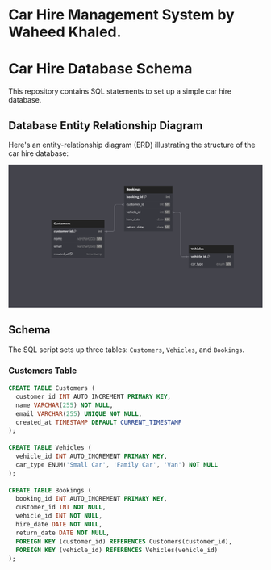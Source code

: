 # Car Hire Management System by Waheed Khaled.

# Car Hire Database Schema

This repository contains SQL statements to set up a simple car hire database.

## Database Entity Relationship Diagram

Here's an entity-relationship diagram (ERD) illustrating the structure of the car hire database:

![ERD](./erd.png)

## Schema

The SQL script sets up three tables: `Customers`, `Vehicles`, and `Bookings`.

### Customers Table

```sql
CREATE TABLE Customers (
  customer_id INT AUTO_INCREMENT PRIMARY KEY,
  name VARCHAR(255) NOT NULL,
  email VARCHAR(255) UNIQUE NOT NULL,
  created_at TIMESTAMP DEFAULT CURRENT_TIMESTAMP
);

CREATE TABLE Vehicles (
  vehicle_id INT AUTO_INCREMENT PRIMARY KEY,
  car_type ENUM('Small Car', 'Family Car', 'Van') NOT NULL
);

CREATE TABLE Bookings (
  booking_id INT AUTO_INCREMENT PRIMARY KEY,
  customer_id INT NOT NULL,
  vehicle_id INT NOT NULL,
  hire_date DATE NOT NULL,
  return_date DATE NOT NULL,
  FOREIGN KEY (customer_id) REFERENCES Customers(customer_id),
  FOREIGN KEY (vehicle_id) REFERENCES Vehicles(vehicle_id)
);
```

